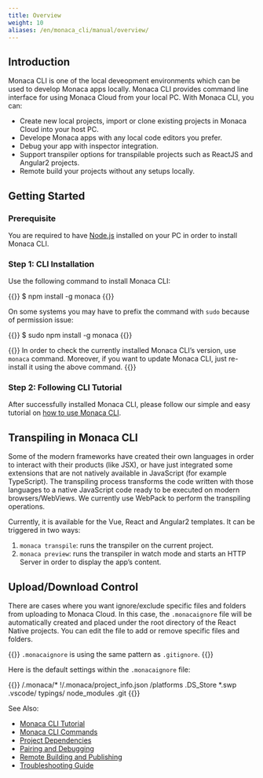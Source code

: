 ```yaml
---
title: Overview
weight: 10
aliases: /en/monaca_cli/manual/overview/
---
```


## Introduction

Monaca CLI is one of the local deveopment environments which can be used
to develop Monaca apps locally. Monaca CLI provides command line
interface for using Monaca Cloud from your local PC. With Monaca CLI,
you can:

-   Create new local projects, import or clone existing projects in
    Monaca Cloud into your host PC.
-   Develope Monaca apps with any local code editors you prefer.
-   Debug your app with inspector integration.
-   Support transpiler options for transpilable projects such as ReactJS
    and Angular2 projects.
-   Remote build your projects without any setups locally.

## Getting Started

### Prerequisite

You are required to have [Node.js](https://nodejs.org/) installed on
your PC in order to install Monaca CLI.

### Step 1: CLI Installation

Use the following command to install Monaca CLI:

{{<highlight javascript>}}
$ npm install -g monaca
{{</highlight>}}

On some systems you may have to prefix the command with `sudo` because
of permission issue:

{{<highlight javascript>}}
$ sudo npm install -g monaca
{{</highlight>}}

{{<note>}}
    In order to check the currently installed Monaca CLI’s version, use <code>monaca</code> command. Moreover, if you want to update Monaca CLI, just re-install it using the above command.
{{</note>}}

### Step 2: Following CLI Tutorial

After successfully installed Monaca CLI, please follow our simple and easy tutorial on [how to use Monaca CLI](../tutorial).

## Transpiling in Monaca CLI

Some of the modern frameworks have created their own languages in order
to interact with their products (like JSX), or have just integrated some
extensions that are not natively available in JavaScript (for example
TypeScript). The transpiling process transforms the code written with
those languages to a native JavaScript code ready to be executed on
modern browsers/WebViews. We currently use WebPack to perform the
transpiling operations.

Currently, it is available for the Vue, React and Angular2 templates. It
can be triggered in two ways:

1.  `monaca transpile`: runs the transpiler on the current project.
2.  `monaca preview`: runs the transpiler in watch mode and starts an
    HTTP Server in order to display the app’s content.

## Upload/Download Control

There are cases where you want ignore/exclude specific files and folders
from uploading to Monaca Cloud. In this case, the `.monacaignore` file
will be automatically created and placed under the root directory of the
React Native projects. You can edit the file to add or remove specific
files and folders. 

{{<note>}}
    <code>.monacaignore</code> is using the same pattern as <code>.gitignore</code>.
{{</note>}}

Here is the default settings within the `.monacaignore` file:

{{<highlight bash>}}
/.monaca/*
!/.monaca/project_info.json
/platforms
.DS_Store
*.swp
.vscode/
typings/
node_modules
.git
{{</highlight>}}



See Also:

- [Monaca CLI Tutorial](../tutorial)
- [Monaca CLI Commands](../cli_commands)
- [Project Dependencies](../dependencies)
- [Pairing and Debugging](../pairing_debugging)
- [Remote Building and Publishing](../build_publish)
- [Troubleshooting Guide](../troubleshooting)
